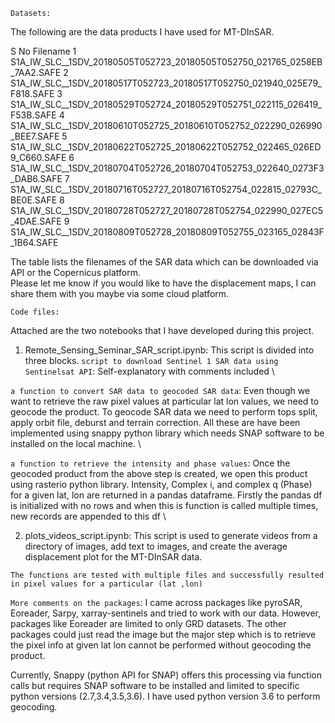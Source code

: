 `Datasets:`


The following are the data products I have used for MT-DInSAR.  


S No	Filename
1	S1A_IW_SLC__1SDV_20180505T052723_20180505T052750_021765_0258EB_7AA2.SAFE
2	S1A_IW_SLC__1SDV_20180517T052723_20180517T052750_021940_025E79_F818.SAFE
3	S1A_IW_SLC__1SDV_20180529T052724_20180529T052751_022115_026419_F53B.SAFE
4	S1A_IW_SLC__1SDV_20180610T052725_20180610T052752_022290_026990_BEE7.SAFE
5	S1A_IW_SLC__1SDV_20180622T052725_20180622T052752_022465_026ED9_C660.SAFE
6	S1A_IW_SLC__1SDV_20180704T052726_20180704T052753_022640_0273F3_DAB6.SAFE
7	S1A_IW_SLC__1SDV_20180716T052727_20180716T052754_022815_02793C_BE0E.SAFE
8	S1A_IW_SLC__1SDV_20180728T052727_20180728T052754_022990_027EC5_4DAE.SAFE
9	S1A_IW_SLC__1SDV_20180809T052728_20180809T052755_023165_02843F_1B64.SAFE

The table lists the filenames of the SAR data which can be downloaded via API or the Copernicus platform.\
Please let me know if you would like to have the displacement maps, I can share them with you maybe via some cloud platform.

`Code files:`

Attached are the two notebooks that I have developed during this project. 

1. Remote_Sensing_Seminar_SAR_script.ipynb: This script is divided into three blocks. 
  `script to download Sentinel 1 SAR data using Sentinelsat API`: Self-explanatory with comments included \
  
  `a function to convert SAR data to geocoded SAR data`: Even though we want to retrieve the raw pixel values at particular lat lon values, we need to geocode the product. To geocode SAR data we need to perform tops split, apply orbit file, deburst and terrain correction. All these are have been implemented using snappy python library which needs SNAP software to be installed on the local machine. \
  
  `a function to retrieve the intensity and phase values`: Once the geocoded product from the above step is created, we open this product using rasterio python library. Intensity, Complex i, and complex q (Phase) for a given lat, lon are returned in a pandas dataframe. Firstly the pandas df is initialized with no rows and when this is function is called multiple times, new records are appended to this df \
  
2. plots_videos_script.ipynb: This script is used to generate videos from a directory of images, add text to images, and create the average displacement plot for the MT-DInSAR data.

`The functions are tested with multiple files and successfully resulted in pixel values for a particular (lat ,lon)`

`More comments on the packages`: I came across packages like pyroSAR, Eoreader, Sarpy, xarray-sentinels and tried to work with our data. However, packages like Eoreader are limited to only GRD datasets. The other packages could just read the image but the major step which is to retrieve the pixel info at given lat lon cannot be performed without geocoding the product. 

Currently, Snappy (python API for SNAP) offers this processing via function calls but requires SNAP software to be installed and limited to specific python versions (2.7,3.4,3.5,3.6). I have used python version 3.6 to perform geocoding. 


